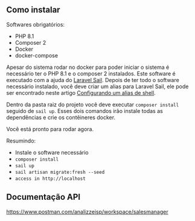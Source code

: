 ## Como instalar

Softwares obrigatórios:
- PHP 8.1
- Composer 2
- Docker
- docker-compose

Apesar do sistema rodar no docker para poder iniciar o sistema é necessário ter o PHP 8.1 e o composer 2 instalados.
Este software é executado com a ajuda do [Laravel Sail](https://laravel.com/docs/10.x/sail#main-content). Depois de ter todo o software necessário instalado, você deve criar um
alias para Laravel Sail, ele pode ser encontrado neste artigo [Configurando um alias de shell](https://laravel.com/docs/10.x/sail#configurando-a-shell-alias).

Dentro da pasta raiz do projeto você deve executar `composer install` seguido de `sail up`. Esses dois comandos irão
instale todas as dependências e crie os contêineres docker.

Você está pronto para rodar agora.

Resumindo:
- Instale o software necessário
- `composer install`
- `sail up`
- `sail artisan migrate:fresh --seed`
- `access in http://localhost`

## Documentação API
https://www.postman.com/analizzeisp/workspace/salesmanager
